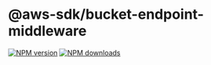 # @aws-sdk/bucket-endpoint-middleware

[![NPM version](https://img.shields.io/npm/v/@aws-sdk/bucket-endpoint-middleware/preview.svg)](https://www.npmjs.com/package/@aws-sdk/bucket-endpoint-middleware)
[![NPM downloads](https://img.shields.io/npm/dm/@aws-sdk/bucket-endpoint-middleware.svg)](https://www.npmjs.com/package/@aws-sdk/bucket-endpoint-middleware)
